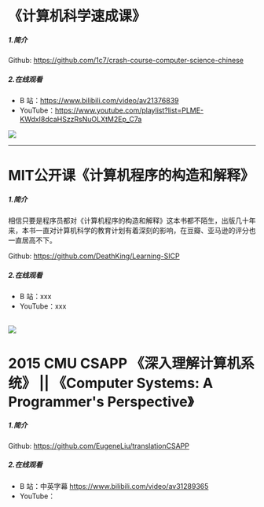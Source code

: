 # 《计算机科学速成课》
##### 1.简介
Github: https://github.com/1c7/crash-course-computer-science-chinese
##### 2.在线观看
* B 站：https://www.bilibili.com/video/av21376839
* YouTube：https://www.youtube.com/playlist?list=PLME-KWdxI8dcaHSzzRsNuOLXtM2Ep_C7a

![](https://raw.githubusercontent.com/1c7/crash-course-computer-science-chinese/master/image/english.png)

---

# MIT公开课《计算机程序的构造和解释》
##### 1.简介
相信只要是程序员都对《计算机程序的构造和解释》这本书都不陌生，出版几十年来，本书一直对计算机科学的教育计划有着深刻的影响，在豆瓣、亚马逊的评分也一直居高不下。

Github: https://github.com/DeathKing/Learning-SICP
##### 2.在线观看
* B 站：xxx
* YouTube：xxx

![](https://www.itcodemonkey.com/data/upload/portal/20181025/1540460359286180.jpg)
---

# 2015 CMU CSAPP 《深入理解计算机系统》 || 《Computer Systems: A Programmer's Perspective》
##### 1.简介
Github: https://github.com/EugeneLiu/translationCSAPP
##### 2.在线观看
* B 站：中英字幕 https://www.bilibili.com/video/av31289365
* YouTube：
